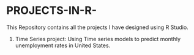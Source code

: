 # PROJECTS-IN-R-
This Repository contains all the projects I have designed using R Studio. 

1) Time Series project: Using Time series models to predict monthly unemployment rates in United States.
